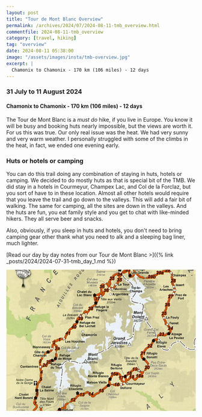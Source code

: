 ```yaml
---
layout: post
title: "Tour de Mont Blanc Overview"
permalink: /archives/2024/07/2024-08-11-tmb_overview.html
commentfile: 2024-08-11-tmb_overview
category: [travel, hiking]
tag: "overview"
date: 2024-08-11 05:38:00
image: "/assets/images/insta/tmb-overview.jpg"
excerpt: |
  Chamonix to Chamonix - 170 km (106 miles) - 12 days
---
```


### 31 July to 11 August 2024

#### Chamonix to Chamonix - 170 km (106 miles) - 12 days

The Tour de Mont Blanc is a _must do_ hike, if you live in Europe. You know it will be busy and booking huts nearly impossible, but the views are worth it. For us this was true. Our only real issue was the heat. We had very sunny and very warm weather. I personally struggled with some of the climbs in the heat, in fact, we ended one evening early.

### Huts or hotels or camping

You can do this trail doing any combination of staying in huts, hotels or camping. We decided to do mostly huts as that is special bit of the TMB. We did stay in a hotels in Courmeyur, Champex Lac, and Col de la Forclaz, but you sort of have to in these location. Almost all other hotels would require that you leave the trail and go down to the valleys. This will add a fair bit of walking. The same for camping, all the sites are down in the valleys. And the huts are fun, you eat family style and you get to chat with like-minded hikers. They all serve beer and snacks.

Also, obviously, if you sleep in huts and hotels, you don't need to bring camping gear other thank what you need to alk and a sleeping bag liner, much lighter.

[Read our day by day notes from our Tour de Mont Blanc >]({% link _posts/2024/2024-07-31-tmb_day_1.md %})

[!["Map of the Tour de Mont Blanc"](/assets/images/insta/tour-du-mont-blanc-map.jpg "Map of the Tour de Mont Blanc")](/assets/images/insta/tour-du-mont-blanc-map.jpg)
